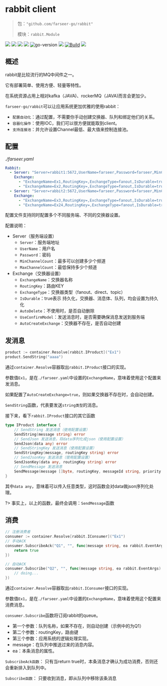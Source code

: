 # rabbit client
> 包：`"github.com/farseer-go/rabbit"`
>
> 模块：`rabbit.Module`

![](https://img.shields.io/github/stars/farseer-go?style=social)
![](https://img.shields.io/github/license/farseer-go/rabbit)
![](https://img.shields.io/github/go-mod/go-version/farseer-go/rabbit)
![](https://img.shields.io/github/v/release/farseer-go/rabbit)
![go-version](https://img.shields.io/github/go-mod/go-version/farseer-go/rabbit)
![](https://img.shields.io/github/languages/code-size/farseer-go/rabbit)
[![Build](https://github.com/farseer-go/rabbit/actions/workflows/build.yml/badge.svg)](https://github.com/farseer-go/rabbit/actions/workflows/build.yml)
![](https://goreportcard.com/badge/github.com/farseer-go/rabbit)

## 概述
rabbit是比较流行的MQ中间件之一。

它有部署简单、使用方便、轻量等特性。

在系统资源占用上相对kafka（JAVA)、rockerMQ（JAVA)而言会更加少。

`farseer-go/rabbit`可以让应用系统更加优雅的使用rabbit：

- `配置自动化`：通过配置，不需要你手动创建交换器、队列和绑定他们的关系。
- `容器化操作`：使用IOC，我们可以很方便就能取到client。
- `支持连接池`：并允许设置Channel最低、最大值来控制连接池。

## 配置
_./farseer.yaml_
```yaml
Rabbit:
  - Server: "Server=rabbit1:5672,UserName=farseer,Password=farseer,MinChannelCount=10,MaxChannelCount=100"
    Exchange:
      - "ExchangeName=Ex1,RoutingKey=,ExchangeType=fanout,IsDurable=true,UseConfirmModel=true,AutoCreateExchange=true"
      - "ExchangeName=Ex2,RoutingKey=,ExchangeType=fanout,IsDurable=true,UseConfirmModel=true,AutoCreateExchange=true"
  - Server: "Server=rabbit2:5672,UserName=farseer,Password=farseer,MinChannelCount=10,MaxChannelCount=100"
    Exchange:
      - "ExchangeName=Ex3,RoutingKey=,ExchangeType=fanout,IsDurable=true,UseConfirmModel=true,AutoCreateExchange=true"
      - "ExchangeName=Ex24,RoutingKey=,ExchangeType=fanout,IsDurable=true,UseConfirmModel=true,AutoCreateExchange=true"
```
配置文件支持同时配置多个不同服务端、不同的交换器设置。

配置说明：
- Server（服务端设置）
  - `Server`：服务端地址
  - `UserName`：用户名
  - `Password`：密码
  - `MinChannelCount`：最多可以创建多少个频道
  - `MaxChannelCount`：最低保持多少个频道
- Exchange（交换器设置）
  - `ExchangeName`：交换器名称
  - `RoutingKey`：路由KEY
  - `ExchangeType`：交换器类型（fanout、direct、topic）
  - `IsDurable`：true表示 持久化，交换器、消息体、队列，均会设置为持久化
  - `AutoDelete`：不使用时，是否自动删除
  - `UseConfirmModel`：发送消息时，是否需要确保消息发送到服务端
  - `AutoCreateExchange`：交换器不存在，是否自动创建

## 发消息
```go
product := container.Resolve[rabbit.IProduct]("Ex1")
product.SendString("aaaa")
```
通过`container.Resolve`容器取出`rabbit.IProduct`接口的实现。

参数值`Ex1`，是在`./farseer.yaml`中设置的`ExchangeName`，意味着使用这个配置来发消息。

如果配置了`AutoCreateExchange=true`，则如果交换器不存在时，会自动创建。

`SendString`函数，代表要发送`string类型`的消息。

接下来，看下`rabbit.IProduct`接口的其它函数
```go
type IProduct interface {
	// SendString 发送消息（使用配置设置）
	SendString(message string) error
	// SendJson 发送消息，将data序列化成json（使用配置设置）
	SendJson(data any) error
	// SendStringKey 发送消息（使用配置设置）
	SendStringKey(message, routingKey string) error
	// SendJsonKey 发送消息（使用配置设置）
	SendJsonKey(data any, routingKey string) error
	// SendMessage 发送消息
	SendMessage(message []byte, routingKey, messageId string, priority uint8) error
}
```
其中`data any`，意味着可以传入任意类型，这时函数会对data做json序列化处理。

?> 事实上，以上的函数，最终会调用：`SendMessage`函数

## 消费
```go
// 注册消费者
consumer := container.Resolve[rabbit.IConsumer]("Ex1")
// 手动ACK
consumer.SubscribeAck("Q1", "", func(message string, ea rabbit.EventArgs) bool {
    return true
})

// 自动ACK
consumer.Subscribe("Q2", "", func(message string, ea rabbit.EventArgs) {
	// doing...
})
```
通过`container.Resolve`容器取出`rabbit.IConsumer`接口的实现。

参数值`Ex1`，是在`./farseer.yaml`中设置的`ExchangeName`，意味着使用这个配置来消费消息。

`consumer.Subscribe`函数将订阅rabbit的queue。

- 第一个参数：队列名称，如果不存在，则自动创建（示例中的为Q1）
- 第二个参数：routingKey，路由键
- 第三个参数：应用系统的逻辑处理实现。
- message：在队列中推送过来的消息内容。
- ea：本条消息的属性。

`SubscribeAck函数`：
只有当return true时，本条消息才确认为成功消费，否则还会重新排入到队列中。

`Subscribe函数`：
只要收到消息，即从队列中移除该条消息